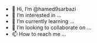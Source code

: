 - 👋 Hi, I’m @hamed9sarbazi
- 👀 I’m interested in ...
- 🌱 I’m currently learning ...
- 💞️ I’m looking to collaborate on ...
- 📫 How to reach me ...

<!---
hamed9sarbazi/hamed9sarbazi is a ✨ special ✨ repository because its `README.md` (this file) appears on your GitHub profile.
You can click the Preview link to take a look at your changes.
--->
